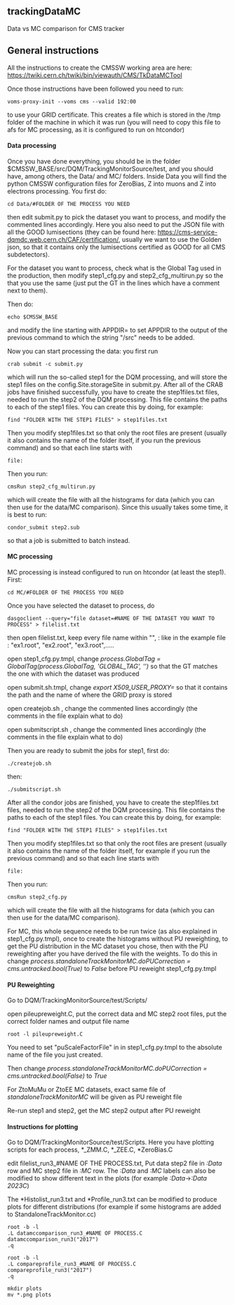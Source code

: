 ## trackingDataMC
Data vs MC comparison for CMS tracker
## General instructions

All the instructions to create the CMSSW working area are here: https://twiki.cern.ch/twiki/bin/viewauth/CMS/TkDataMCTool

Once those instructions have been followed you need to run:

```
voms-proxy-init --voms cms --valid 192:00
```
to use your GRID certificate. This creates a file which is stored in the /tmp folder of the machine in which it was run (you will need to copy this file to afs for MC processing, as it is configured to run on htcondor)

#### Data processing

Once you have done everything, you should be in the folder $CMSSW_BASE/src/DQM/TrackingMonitorSource/test, and you should have, among others, the Data/ and MC/ folders. Inside Data you will find the python CMSSW configuration files for ZeroBias, Z into muons and Z into electrons processing. You first do:

```
cd Data/#FOLDER OF THE PROCESS YOU NEED
```

then edit submit.py to pick the dataset you want to process, and modify the commented lines accordingly. Here you also need to put the JSON file with all the GOOD lumisections (they can be found here: https://cms-service-dqmdc.web.cern.ch/CAF/certification/, usually we want to use the Golden json, so that it contains only the lumisections certified as GOOD for all CMS subdetectors).

For the dataset you want to process, check what is the Global Tag used in the production, then modify step1_cfg.py and step2_cfg_multirun.py so the that you use the same (just put the GT in the lines which have a comment next to them).

Then do:

```
echo $CMSSW_BASE
```

and modify the line starting with APPDIR= to set APPDIR to the output of the previous command to which the string "/src" needs to be added.

Now you can start processing the data: you first run

```
crab submit -c submit.py
```

which will run the so-called step1 for the DQM processing, and will store the step1 files on the config.Site.storageSite in submit.py. After all of the CRAB jobs have finished successfully, you have to create the step1files.txt files, needed to run the step2 of the DQM processing. This file contains the paths to each of the step1 files. You can create this by doing, for example:

```
find "FOLDER WITH THE STEP1 FILES" > step1files.txt
```

Then you modify step1files.txt so that only the root files are present (usually it also contains the name of the folder itself, if you run the previous command) and so that each line starts with
```
file:
```
Then you run:

```
cmsRun step2_cfg_multirun.py
```

which will create the file with all the histograms for data (which you can then use for the data/MC comparison). Since this usually takes some time, it is best to run:

```
condor_submit step2.sub
```

so that a job is submitted to batch instead.

#### MC processing

MC processing is instead configured to run on htcondor (at least the step1). First:

```
cd MC/#FOLDER OF THE PROCESS YOU NEED
```

Once you have selected the dataset to process, do 

```
dasgoclient --query="file dataset=#NAME OF THE DATASET YOU WANT TO PROCESS" > filelist.txt 
```

then open filelist.txt, keep every file name within "",   : like in the example file : "ex1.root", "ex2.root", "ex3.root",.....

open step1_cfg.py.tmpl, change *process.GlobalTag = GlobalTag(process.GlobalTag, 'GLOBAL_TAG', '')* so that the GT matches the one with which the dataset was produced

open submit.sh.tmpl, change *export X509_USER_PROXY=* so that it contains the path and the name of where the GRID proxy is stored

open createjob.sh , change the commented lines accordingly (the comments in the file explain what to do)

open submitscript.sh , change the commented lines accordingly (the comments in the file explain what to do)

Then you are ready to submit the jobs for step1, first do:

```
./createjob.sh 
```

then:

```
./submitscript.sh 
```

After all the condor jobs are finished, you have to create the step1files.txt files, needed to run the step2 of the DQM processing. This file contains the paths to each of the step1 files. You can create this by doing, for example:

```
find "FOLDER WITH THE STEP1 FILES" > step1files.txt
```

Then you modify step1files.txt so that only the root files are present (usually it also contains the name of the folder itself, for example if you run the previous command) and so that each line starts with

```
file:
```
Then you run:

```
cmsRun step2_cfg.py
```

which will create the file with all the histograms for data (which you can then use for the data/MC comparison).

For MC, this whole sequence needs to be run twice (as also explained in step1_cfg.py.tmpl), once to create the histograms without PU reweighting, to get the PU distribution in the MC dataset you chose, then with the PU reweighting after you have derived the file with the weights. To do this in change *process.standaloneTrackMonitorMC.doPUCorrection = cms.untracked.bool(True)* to *False* before PU reweight step1_cfg.py.tmpl

#### PU Reweighting

Go to DQM/TrackingMonitorSource/test/Scripts/

open pileupreweight.C, put the correct data and MC step2 root files, put the correct folder names and output file name

```
root -l pileupreweight.C
```

You need to set "puScaleFactorFile" in in step1_cfg.py.tmpl to the absolute name of the file you just created.

Then change *process.standaloneTrackMonitorMC.doPUCorrection = cms.untracked.bool(False)* to *True*

For ZtoMuMu or ZtoEE MC datasets, exact same file of *standaloneTrackMonitorMC* will be given as PU reweight file

Re-run step1 and step2, get the MC step2 output after PU reweight

#### Instructions for plotting

Go to DQM/TrackingMonitorSource/test/Scripts. Here you have plotting scripts for each process, *_ZMM.C, *_ZEE.C, *ZeroBias.C

edit filelist_run3_#NAME OF THE PROCESS.txt, Put data step2 file in *:Data* row and MC step2 file in *:MC* row. The *:Data* and *:MC* labels can also be modified to show different text in the plots (for example *:Data*->*:Data 2023C*)

The *Histolist_run3.txt and *Profile_run3.txt can be modified to produce plots for different distributions (for example if some histograms are added to StandaloneTrackMonitor.cc)

```
root -b -l 
.L datamccomparison_run3_#NAME OF PROCESS.C
datamccomparison_run3("2017")
.q

root -b -l 
.L compareprofile_run3_#NAME OF PROCESS.C
compareprofile_run3("2017")
.q

mkdir plots
mv *.png plots
```















